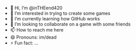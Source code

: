 - 👋 Hi, I’m @inTHEend420
- 👀 I’m interested in trying to create some games
- 🌱 I’m currently learning how GitHub works
- 💞️ I’m looking to collaborate on a game with some friends
- 📫 How to reach me here 
- 😄 Pronouns: im/dead
- ⚡ Fun fact: ...

<!---
inTHEend420/inTHEend420 is a ✨ special ✨ repository because its `README.md` (this file) appears on your GitHub profile.
You can click the Preview link to take a look at your changes.
--->
